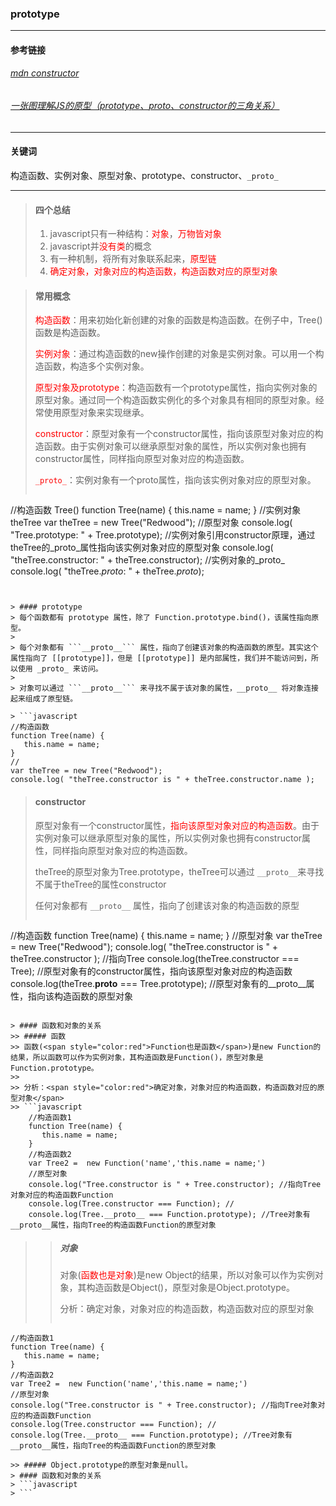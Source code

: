 ### prototype

-------------
#### 参考链接
###### [mdn constructor](https://developer.mozilla.org/zh-CN/docs/Web/JavaScript/Reference/Global_Objects/Object/constructor)
###### [一张图理解JS的原型（prototype、_proto_、constructor的三角关系）](https://juejin.im/post/5b729c24f265da280f3ad010)
-------------

#### 关键词 
构造函数、实例对象、原型对象、prototype、constructor、```_proto_```

-------------

> #### 四个总结
> 1. javascript只有一种结构：<span style="color:red">对象</span>，<span style="color:red">万物皆对象</span>
> 2. javascript并<span style="color:red">没有类</span>的概念
> 3. 有一种机制，将所有对象联系起来，<span style="color:red">原型链</span>
> 4. <span style="color:red">确定对象，对象对应的构造函数，构造函数对应的原型对象</span>

> #### 常用概念
> <span style="color:red">构造函数</span>：用来初始化新创建的对象的函数是构造函数。在例子中，Tree()函数是构造函数。
> 
> <span style="color:red">实例对象</span>：通过构造函数的new操作创建的对象是实例对象。可以用一个构造函数，构造多个实例对象。
> 
> <span style="color:red">原型对象及prototype</span>：构造函数有一个prototype属性，指向实例对象的原型对象。通过同一个构造函数实例化的多个对象具有相同的原型对象。经常使用原型对象来实现继承。
> 
> <span style="color:red">constructor</span>：原型对象有一个constructor属性，指向该原型对象对应的构造函数。由于实例对象可以继承原型对象的属性，所以实例对象也拥有constructor属性，同样指向原型对象对应的构造函数。
> 
> <span style="color:red">```_proto_```</span>：实例对象有一个proto属性，指向该实例对象对应的原型对象。
> ```javascript
//构造函数 Tree()
function Tree(name) {
   this.name = name;
}
//实例对象 theTree
var theTree = new Tree("Redwood");
//原型对象
console.log( "Tree.prototype: " + Tree.prototype);
//实例对象引用constructor原理，通过theTree的_proto_属性指向该实例对象对应的原型对象
console.log( "theTree.constructor: " + theTree.constructor);
//实例对象的_proto_
console.log( "theTree._proto_: " + theTree._proto_);

```


> #### prototype
> 每个函数都有 prototype 属性，除了 Function.prototype.bind()，该属性指向原型。
> 
> 每个对象都有 ```__proto__``` 属性，指向了创建该对象的构造函数的原型。其实这个属性指向了 [[prototype]]，但是 [[prototype]] 是内部属性，我们并不能访问到，所以使用 _proto_ 来访问。
> 
> 对象可以通过 ```__proto__``` 来寻找不属于该对象的属性，__proto__ 将对象连接起来组成了原型链。

> ```javascript
//构造函数
function Tree(name) {
   this.name = name;
}
//
var theTree = new Tree("Redwood");
console.log( "theTree.constructor is " + theTree.constructor.name );
```

> #### constructor
> 原型对象有一个constructor属性，<span style="color:red">指向该原型对象对应的构造函数</span>。由于实例对象可以继承原型对象的属性，所以实例对象也拥有constructor属性，同样指向原型对象对应的构造函数。
> 
> theTree的原型对象为Tree.prototype，theTree可以通过 ```__proto__```来寻找不属于theTree的属性constructor
> 
> 任何对象都有 ```__proto__``` 属性，指向了创建该对象的构造函数的原型
> ```javascript
//构造函数
function Tree(name) {
   this.name = name;
}
//原型对象
var theTree = new Tree("Redwood");
console.log( "theTree.constructor is " + theTree.constructor ); //指向Tree
console.log(theTree.constructor === Tree); //原型对象有的constructor属性，指向该原型对象对应的构造函数
console.log(theTree.__proto__ === Tree.prototype); //原型对象有的__proto__属性，指向该构造函数的原型对象
```

> #### 函数和对象的关系
>> ##### 函数
>> 函数(<span style="color:red">Function也是函数</span>)是new Function的结果，所以函数可以作为实例对象，其构造函数是Function()，原型对象是Function.prototype。
>>
>> 分析：<span style="color:red">确定对象，对象对应的构造函数，构造函数对应的原型对象</span>
>> ```javascript
	//构造函数1
	function Tree(name) {
	   this.name = name;
	}
	//构造函数2
	var Tree2 =  new Function('name','this.name = name;')
	//原型对象
	console.log("Tree.constructor is " + Tree.constructor); //指向Tree对象对应的构造函数Function
	console.log(Tree.constructor === Function); //
	console.log(Tree.__proto__ === Function.prototype); //Tree对象有__proto__属性，指向Tree的构造函数Function的原型对象
```
>> ##### 对象
>> 对象(<span style="color:red">函数也是对象</span>)是new Object的结果，所以对象可以作为实例对象，其构造函数是Object()，原型对象是Object.prototype。
>>
>> 分析：确定对象，对象对应的构造函数，构造函数对应的原型对象
>> ```javascript
	//构造函数1
	function Tree(name) {
	   this.name = name;
	}
	//构造函数2
	var Tree2 =  new Function('name','this.name = name;')
	//原型对象
	console.log("Tree.constructor is " + Tree.constructor); //指向Tree对象对应的构造函数Function
	console.log(Tree.constructor === Function); //
	console.log(Tree.__proto__ === Function.prototype); //Tree对象有__proto__属性，指向Tree的构造函数Function的原型对象
```
>> ##### Object.prototype的原型对象是null。
> #### 函数和对象的关系
> ```javascript
> ```
